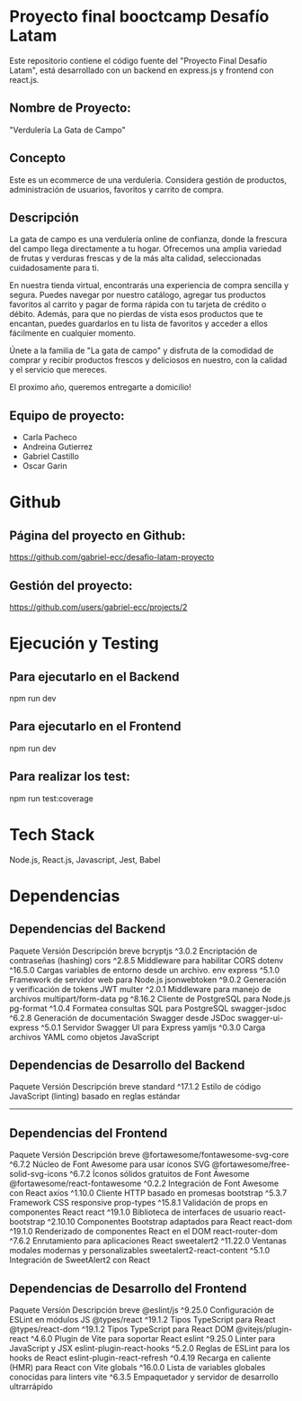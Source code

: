 
# Proyecto final booctcamp Desafío Latam
Este repositorio contiene el código fuente del "Proyecto Final Desafío Latam", está desarrollado con un backend en express.js y frontend con react.js.

## Nombre de Proyecto:
"Verdulería La Gata de Campo"

## Concepto
Este es un ecommerce de una verduleria.
Considera gestión de productos, administración de usuarios, favoritos y carrito de compra.

## Descripción
La gata de campo es una verdulería online de confianza, donde la frescura del campo llega directamente a tu hogar.  Ofrecemos una amplia variedad de frutas y verduras frescas y de la más alta calidad, seleccionadas cuidadosamente para ti.

En nuestra tienda virtual, encontrarás una experiencia de compra sencilla y segura. Puedes navegar por nuestro catálogo, agregar tus productos favoritos al carrito y pagar de forma rápida con tu tarjeta de crédito o débito. Además, para que no pierdas de vista esos productos que te encantan, puedes guardarlos en tu lista de favoritos y acceder a ellos fácilmente en cualquier momento.

Únete a la familia de "La gata de campo" y disfruta de la comodidad de comprar y recibir productos frescos y deliciosos en nuestro, con la calidad y el servicio que mereces.

El proximo año, queremos entregarte a domicilio!

## Equipo de proyecto:
- Carla Pacheco
- Andreina Gutierrez
- Gabriel Castillo
- Oscar Garin

# Github
## Página del proyecto en Github:
https://github.com/gabriel-ecc/desafio-latam-proyecto


## Gestión del proyecto:
https://github.com/users/gabriel-ecc/projects/2

# Ejecución y Testing
## Para ejecutarlo en el Backend
npm run dev

## Para ejecutarlo en el Frontend
npm run dev

## Para realizar los test:
npm run test:coverage

# Tech Stack
Node.js, React.js, Javascript, Jest, Babel

# Dependencias
## Dependencias del Backend

Paquete	      Versión	    Descripción breve
bcryptjs	    ^3.0.2	    Encriptación de contraseñas (hashing)
cors	        ^2.8.5	    Middleware para habilitar CORS
dotenv	      ^16.5.0	    Cargas variables de entorno desde un archivo. env
express	      ^5.1.0	    Framework de servidor web para Node.js
jsonwebtoken	^9.0.2	    Generación y verificación de tokens JWT
multer	      ^2.0.1	    Middleware para manejo de archivos multipart/form-data
pg	          ^8.16.2	    Cliente de PostgreSQL para Node.js
pg-format	    ^1.0.4	    Formatea consultas SQL para PostgreSQL
swagger-jsdoc	^6.2.8	    Generación de documentación Swagger desde JSDoc
swagger-ui-express	^5.0.1	Servidor Swagger UI para Express
yamljs	      ^0.3.0	    Carga archivos YAML como objetos JavaScript

## Dependencias de Desarrollo del Backend

Paquete	    Versión	  Descripción breve
standard	  ^17.1.2	  Estilo de código JavaScript (linting) basado en reglas estándar
________________________________________________________________________________

## Dependencias del Frontend

Paquete	        Versión	        Descripción breve
@fortawesome/fontawesome-svg-core	^6.7.2	Núcleo de Font Awesome para usar íconos SVG
@fortawesome/free-solid-svg-icons	^6.7.2	Íconos sólidos gratuitos de Font Awesome
@fortawesome/react-fontawesome	^0.2.2	Integración de Font Awesome con React
axios	        ^1.10.0	          Cliente HTTP basado en promesas
bootstrap	    ^5.3.7	          Framework CSS responsive
prop-types	  ^15.8.1	          Validación de props en componentes React
react	        ^19.1.0	          Biblioteca de interfaces de usuario
react-bootstrap	^2.10.10	      Componentes Bootstrap adaptados para React
react-dom	    ^19.1.0	          Renderizado de componentes React en el DOM
react-router-dom	^7.6.2	      Enrutamiento para aplicaciones React
sweetalert2	   ^11.22.0	        Ventanas modales modernas y personalizables
sweetalert2-react-content	^5.1.0	Integración de SweetAlert2 con React

## Dependencias de Desarrollo del Frontend

Paquete	        Versión	    Descripción breve
@eslint/js	    ^9.25.0	    Configuración de ESLint en módulos JS
@types/react	^19.1.2	      Tipos TypeScript para React
@types/react-dom	^19.1.2	  Tipos TypeScript para React DOM
@vitejs/plugin-react	^4.6.0	Plugin de Vite para soportar React
eslint	        ^9.25.0	    Linter para JavaScript y JSX
eslint-plugin-react-hooks	^5.2.0	Reglas de ESLint para los hooks de React
eslint-plugin-react-refresh	^0.4.19	Recarga en caliente (HMR) para React con Vite
globals	        ^16.0.0	    Lista de variables globales conocidas para linters
vite	        ^6.3.5	      Empaquetador y servidor de desarrollo ultrarrápido

